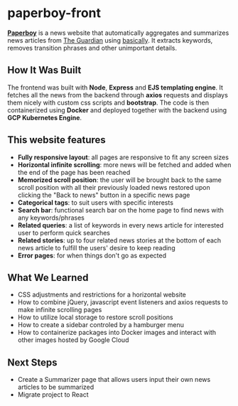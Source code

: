 # paperboy-front

[**Paperboy**](http://paperboynews.ca) is a news website that automatically aggregates and summarizes news articles from [The Guardian](https://www.theguardian.com) using [basically](https://github.com/algao1/basically). It extracts keywords, removes transition phrases and other unimportant details.

## How It Was Built

The frontend was built with **Node**, **Express** and **EJS templating engine**. It fetches all the news from the backend through **axios** requests and displays them nicely with custom css scripts and **bootstrap**. The code is then containerized using **Docker** and deployed together with the backend using **GCP Kubernetes Engine**.

## This website features 

* **Fully responsive layout**: all pages are responsive to fit any screen sizes
* **Horizontal infinite scrolling**: more news will be fetched and added when the end of the page has been reached
* **Memorized scroll position**: the user will be brought back to the same scroll position with all their previously loaded news restored upon clicking the "Back to <category> news" button in a specific news page
* **Categorical tags**: to suit users with specific interests
* **Search bar**: functional search bar on the home page to find news with any keywords/phrases 
* **Related queries**: a list of keywords in every news article for interested user to perform quick searches
* **Related stories**: up to four related news stories at the bottom of each news article to fulfill the users' desire to keep reading
* **Error pages**: for when things don't go as expected

## What We Learned

* CSS adjustments and restrictions for a horizontal website
* How to combine jQuery, javascript event listeners and axios requests to make infinite scrolling pages
* How to utilize local storage to restore scroll positions
* How to create a sidebar controled by a hamburger menu
* How to containerize packages into Docker images and interact with other images hosted by Google Cloud

## Next Steps

* Create a Summarizer page that allows users input their own news articles to be summarized
* Migrate project to React
  